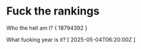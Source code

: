 # Fuck the rankings

Who the hell am I?
{ 18794392 }

What fucking year is it?
[ 2025-05-04T06:20:00Z ]
